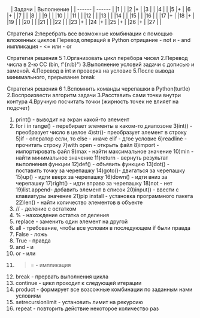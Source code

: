    
| Задачи | Выполнение |
| ------ | ------ |
|1 | |
|2 |+ |
|3 | |
|4 | |
|5 |+ |
|6 |+ |
|7 | |
|8 | |
|9 | |
|10 | |
|11 | |
|12 | |
|13 | |
|14 | |
|15 | |
|16 | |
|17 |+ |
|18 |+ |
|19 | |
|20 | |
|21 | |
|22 | |
|23 |+ |
|24 |+ |
|25 |+ |
|26 |+ |
|27 | |

Стратегия 2:перебрать все возможные комбинации с помощью вложенных циклов
Перевод операций в Python
отрицание - not
и - and
импликация - <=
или - or 

Стратегия решения 5
1.Организовать цикл перебора чисел
2.Перевод числа в 2-ю СС (bin, f'{n:b}")
3.Выполнение условий задачи с дописью и заменой.
4.Перевод в int и проверка на условие
5.После вывода минимального, прерывание break 

Стратегия решения 6
1.Вспомнить команды черепашки в Python(turtle)
2.Воспроизвести алгоритм задачи
3.Расставить сами точки внутри контура
4.Вручную посчитать точки (жирность точек не влияет на подсчет)

1) print() - выводит на экран какой-то элемент
2) for i in range() - перебирает элементы в каком-то диапозоне 
3)int() - преобразует число в целое 
4)str()- преобразует элемент в строку
5)if - оператор если, то
  else - иначе
  elif - дгое условие
6)readline - прочитать строку
7)with open - открыть файл
8)import - импортировать файл
9)max - найти максимальное значение
10)min - найти минимальное значение
11)return - вернуть результат выполнения функции
12)def() - объявить функцию
13)dot() - поставить точку за черепашку
14)goto()- двигаться за черепашку
15)up() - идти вверх за черепашку
16)down() - идти вниз за черепашку
17)right() - идти вправо за черепашку
18)not - нет
19)list.append- добавить элемент в список
20)input() - ввести с клавиатуры значение
21)pip install - установка программного пакета 
22)len() - найти количество элементов в объекте 
23) // - деление с остатком
24) % - нахождение остатка от деления 
25) replace - заменить один элемент на другой
26) all - требование, чтобы все условия в последующем if были правда
27) False -  ложь
28) True - правда
29) and - и
30) or - или
31) >= - импликация
32) break - прервать выполнения цикла 
33) continue - цикл проходит к следующей итерации
34) product - формирует все возсожные комбинации по заданным нами условиям 
35) setrecursionlimit - установить лимит на рекурсию 
36) repeat - повторить действие некоторое количество раз

